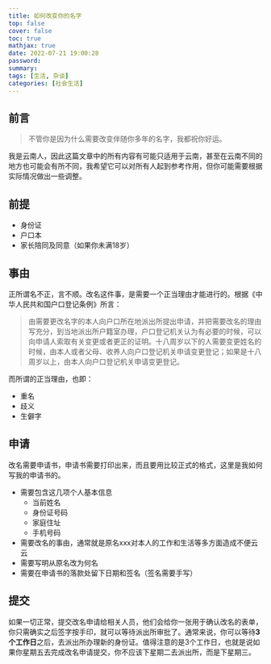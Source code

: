 ```yaml
---
title: 如何改变你的名字
top: false
cover: false
toc: true
mathjax: true
date: 2022-07-21 19:00:28
password:
summary:
tags: [生活, 杂谈]
categories: [社会生活]
---
```


## 前言

> 不管你是因为什么需要改变伴随你多年的名字，我都祝你好运。

我是云南人，因此这篇文章中的所有内容有可能只适用于云南，甚至在云南不同的地方也可能会有所不同，我希望它可以对所有人起到参考作用，但你可能需要根据实际情况做出一些调整。

## 前提

- 身份证
- 户口本
- 家长陪同及同意（如果你未满18岁）

## 事由

正所谓名不正，言不顺。改名这件事，是需要一个正当理由才能进行的。根据《中华人民共和国户口登记条例》所言：

> 由需要更改名字的本人向户口所在地派出所提出申请，并把需要改名的理由写充分，到当地派出所户籍室办理，户口登记机关认为有必要的时候，可以向申请人索取有关变更或者更正的证明。十八周岁以下的人需要变更姓名的时候，由本人或者父母、收养人向户口登记机关申请变更登记；如果是十八周岁以上，由本人向户口登记机关申请变更登记。

而所谓的正当理由，也即：

- 重名
- 歧义
- 生僻字

## 申请

改名需要申请书，申请书需要打印出来，而且要用比较正式的格式，这里是我如何写我的申请书的。

- 需要包含这几项个人基本信息
    - 当前姓名
    - 身份证号码
    - 家庭住址
    - 手机号码
- 需要改名的事由，通常就是原名xxx对本人的工作和生活等多方面造成不便云云
- 需要写明从原名改为何名
- 需要在申请书的落款处留下日期和签名（签名需要手写）

## 提交

如果一切正常，提交改名申请给相关人员，他们会给你一张用于确认改名的表单，你只需确实之后签字按手印，就可以等待派出所审批了。通常来说，你可以等待**3个工作日**之后，去派出所办理新的身份证。值得注意的是3个工作日，也就是说如果你星期五去完成改名申请提交，你不应该下星期二去派出所，而是下星期三。